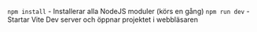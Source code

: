 `npm install` - Installerar alla NodeJS moduler (körs en gång)
`npm run dev` - Startar Vite Dev server och öppnar projektet i webbläsaren
